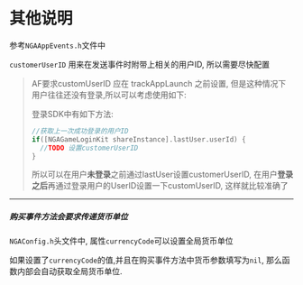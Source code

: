 # 其他说明

参考`NGAAppEvents.h`文件中

`customerUserID` 用来在发送事件时附带上相关的用户ID, 所以需要尽快配置

> AF要求customUserID 应在 trackAppLaunch 之前设置, 但是这种情况下用户往往还没有登录,所以可以考虑使用如下:
>
> 登录SDK中有如下方法:
>
> ```objectivec
> //获取上一次成功登录的用户ID
> if([NGAGameLoginKit shareInstance].lastUser.userId) {
>   //TODO 设置customerUserID
> }
> ```
>
> 所以可以在用户**未登录**之前通过lastUser设置customerUserID, 在用户**登录之后**再通过登录用户的UserID设置一下customUserID, 这样就比较准确了



---

##### 购买事件方法会要求传递货币单位

`NGAConfig.h`头文件中, 属性`currencyCode`可以设置全局货币单位

如果设置了`currencyCode`的值,并且在购买事件方法中货币参数填写为`nil`, 那么函数内部会自动获取全局货币单位.